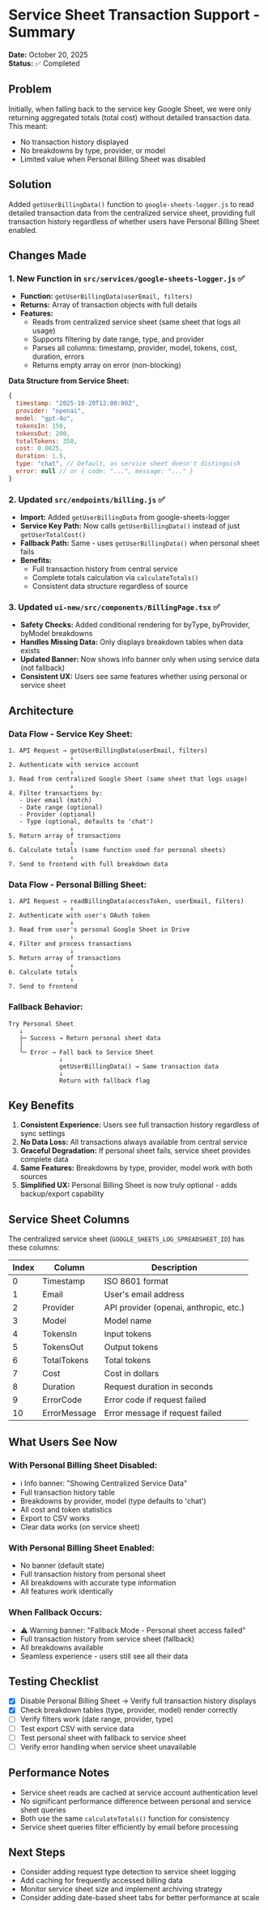 # Service Sheet Transaction Support - Summary

**Date:** October 20, 2025  
**Status:** ✅ Completed

## Problem
Initially, when falling back to the service key Google Sheet, we were only returning aggregated totals (total cost) without detailed transaction data. This meant:
- No transaction history displayed
- No breakdowns by type, provider, or model
- Limited value when Personal Billing Sheet was disabled

## Solution
Added `getUserBillingData()` function to `google-sheets-logger.js` to read detailed transaction data from the centralized service sheet, providing full transaction history regardless of whether users have Personal Billing Sheet enabled.

## Changes Made

### 1. New Function in `src/services/google-sheets-logger.js` ✅
- **Function:** `getUserBillingData(userEmail, filters)`
- **Returns:** Array of transaction objects with full details
- **Features:**
  - Reads from centralized service sheet (same sheet that logs all usage)
  - Supports filtering by date range, type, and provider
  - Parses all columns: timestamp, provider, model, tokens, cost, duration, errors
  - Returns empty array on error (non-blocking)

**Data Structure from Service Sheet:**
```javascript
{
  timestamp: "2025-10-20T12:00:00Z",
  provider: "openai",
  model: "gpt-4o",
  tokensIn: 150,
  tokensOut: 200,
  totalTokens: 350,
  cost: 0.0025,
  duration: 1.5,
  type: "chat", // Default, as service sheet doesn't distinguish
  error: null // or { code: "...", message: "..." }
}
```

### 2. Updated `src/endpoints/billing.js` ✅
- **Import:** Added `getUserBillingData` from google-sheets-logger
- **Service Key Path:** Now calls `getUserBillingData()` instead of just `getUserTotalCost()`
- **Fallback Path:** Same - uses `getUserBillingData()` when personal sheet fails
- **Benefits:**
  - Full transaction history from central service
  - Complete totals calculation via `calculateTotals()`
  - Consistent data structure regardless of source

### 3. Updated `ui-new/src/components/BillingPage.tsx` ✅
- **Safety Checks:** Added conditional rendering for byType, byProvider, byModel breakdowns
- **Handles Missing Data:** Only displays breakdown tables when data exists
- **Updated Banner:** Now shows info banner only when using service data (not fallback)
- **Consistent UX:** Users see same features whether using personal or service sheet

## Architecture

### Data Flow - Service Key Sheet:

```
1. API Request → getUserBillingData(userEmail, filters)
                 ↓
2. Authenticate with service account
                 ↓
3. Read from centralized Google Sheet (same sheet that logs usage)
                 ↓
4. Filter transactions by:
   - User email (match)
   - Date range (optional)
   - Provider (optional)
   - Type (optional, defaults to 'chat')
                 ↓
5. Return array of transactions
                 ↓
6. Calculate totals (same function used for personal sheets)
                 ↓
7. Send to frontend with full breakdown data
```

### Data Flow - Personal Billing Sheet:

```
1. API Request → readBillingData(accessToken, userEmail, filters)
                 ↓
2. Authenticate with user's OAuth token
                 ↓
3. Read from user's personal Google Sheet in Drive
                 ↓
4. Filter and process transactions
                 ↓
5. Return array of transactions
                 ↓
6. Calculate totals
                 ↓
7. Send to frontend
```

### Fallback Behavior:

```
Try Personal Sheet
   ↓
   ├─ Success → Return personal sheet data
   │
   └─ Error → Fall back to Service Sheet
              ↓
              getUserBillingData() → Same transaction data
              ↓
              Return with fallback flag
```

## Key Benefits

1. **Consistent Experience:** Users see full transaction history regardless of sync settings
2. **No Data Loss:** All transactions always available from central service
3. **Graceful Degradation:** If personal sheet fails, service sheet provides complete data
4. **Same Features:** Breakdowns by type, provider, model work with both sources
5. **Simplified UX:** Personal Billing Sheet is now truly optional - adds backup/export capability

## Service Sheet Columns

The centralized service sheet (`GOOGLE_SHEETS_LOG_SPREADSHEET_ID`) has these columns:

| Index | Column | Description |
|-------|--------|-------------|
| 0 | Timestamp | ISO 8601 format |
| 1 | Email | User's email address |
| 2 | Provider | API provider (openai, anthropic, etc.) |
| 3 | Model | Model name |
| 4 | TokensIn | Input tokens |
| 5 | TokensOut | Output tokens |
| 6 | TotalTokens | Total tokens |
| 7 | Cost | Cost in dollars |
| 8 | Duration | Request duration in seconds |
| 9 | ErrorCode | Error code if request failed |
| 10 | ErrorMessage | Error message if request failed |

## What Users See Now

### With Personal Billing Sheet Disabled:
- ℹ️ Info banner: "Showing Centralized Service Data"
- Full transaction history table
- Breakdowns by provider, model (type defaults to 'chat')
- All cost and token statistics
- Export to CSV works
- Clear data works (on service sheet)

### With Personal Billing Sheet Enabled:
- No banner (default state)
- Full transaction history from personal sheet
- All breakdowns with accurate type information
- All features work identically

### When Fallback Occurs:
- ⚠️ Warning banner: "Fallback Mode - Personal sheet access failed"
- Full transaction history from service sheet (fallback)
- All breakdowns available
- Seamless experience - users still see all their data

## Testing Checklist

- [x] Disable Personal Billing Sheet → Verify full transaction history displays
- [x] Check breakdown tables (type, provider, model) render correctly
- [ ] Verify filters work (date range, provider, type)
- [ ] Test export CSV with service data
- [ ] Test personal sheet with fallback to service sheet
- [ ] Verify error handling when service sheet unavailable

## Performance Notes

- Service sheet reads are cached at service account authentication level
- No significant performance difference between personal and service sheet queries
- Both use the same `calculateTotals()` function for consistency
- Service sheet queries filter efficiently by email before processing

## Next Steps

- Consider adding request type detection to service sheet logging
- Add caching for frequently accessed billing data
- Monitor service sheet size and implement archiving strategy
- Consider adding date-based sheet tabs for better performance at scale
